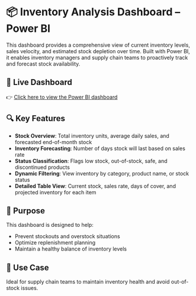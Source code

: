 # 📦 Inventory Analysis Dashboard – Power BI

This dashboard provides a comprehensive view of current inventory levels, sales velocity, and estimated stock depletion over time. Built with Power BI, it enables inventory managers and supply chain teams to proactively track and forecast stock availability.

## 🔗 Live Dashboard

👉 [Click here to view the Power BI dashboard](https://app.powerbi.com/view?r=eyJrIjoiM2FlY2Q0ODQtMDRmZi00YWQ0LWIyODktOGM3NGNlYmZhNTlhIiwidCI6IjcyOWQ3ODc2LTg5MzQtNDljNi1iNTZlLTZjZTkwNjkzM2Y4YiIsImMiOjEwfQ%3D%3D)

## 🔍 Key Features
- **Stock Overview**: Total inventory units, average daily sales, and forecasted end-of-month stock
- **Inventory Forecasting**: Number of days stock will last based on sales rate
- **Status Classification**: Flags low stock, out-of-stock, safe, and discontinued products
- **Dynamic Filtering**: View inventory by category, product name, or stock status
- **Detailed Table View**: Current stock, sales rate, days of cover, and projected inventory for each item

## 🎯 Purpose
This dashboard is designed to help:
- Prevent stockouts and overstock situations
- Optimize replenishment planning
- Maintain a healthy balance of inventory levels

## 📌 Use Case
Ideal for supply chain teams to maintain inventory health and avoid out-of-stock issues.